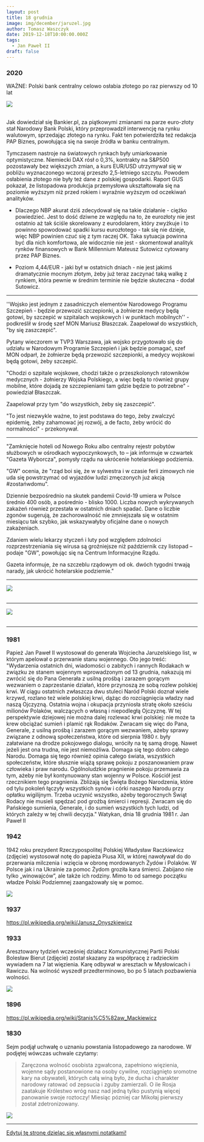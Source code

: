 ```yaml
---
layout: post
title: 18 grudnia
image: img/december/jaruzel.jpg
author: Tomasz Waszczyk
date: 2019-12-18T10:00:00.000Z
tags:
  - Jan Paweł II
draft: false
---
```


### 2020

WAŻNE: Polski bank centralny celowo osłabia złotego po raz pierwszy od 10 lat

<img src="./img/december/eurpln2020.png"><br><br>

Jak dowiedział się Bankier.pl, za piątkowymi zmianami na parze euro-złoty stał Narodowy Bank Polski, który przeprowadził interwencję na rynku walutowym, sprzedając złotego na rynku. Fakt ten potwierdziła też redakcja PAP Biznes, powołująca się na swoje źródła w banku centralnym.

Tymczasem nastroje na światowych rynkach były umiarkowanie optymistyczne. Niemiecki DAX rósł o 0,3%, kontrakty na S&P500 pozostawały bez większych zmian, a kurs EUR/USD utrzymywał się w pobliżu wyznaczonego wczoraj przeszło 2,5-letniego szczytu. Powodem osłabienia złotego nie były też dane z polskiej gospodarki. Raport GUS pokazał, że listopadowa produkcja przemysłowa ukształtowała się na poziomie wyższym niż przed rokiem i wyraźnie wyższym od oczekiwań analityków.

- Dlaczego NBP akurat dziś zdecydował się na takie działanie - ciężko powiedzieć. Jest to dość dziwne ze względu na to, że eurozłoty nie jest ostatnio aż tak ściśle skorelowany z eurodolarem, który zwyżkuje i to powinno spowodować spadki kursu eurozłotego - tak się nie dzieje, więc NBP powinien czuć się z tym raczej OK. Taka sytuacja powinna być dla nich komfortowa, ale widocznie nie jest - skomentował ﻿analityk rynków finansowych w Bank Millennium Mateusz Sutowicz cytowany przez PAP Biznes.

- Poziom 4,44/EUR - jaki był w ostatnich dniach - nie jest jakimś dramatycznie mocnym złotym, żeby już teraz zaczynać taką walkę z rynkiem, która pewnie w średnim terminie nie będzie skuteczna - dodał Sutowicz.

---

''Wojsko jest jednym z zasadniczych elementów Narodowego Programu Szczepień - będzie przewozić szczepionki, a żołnierze medycy będą gotowi, by szczepić w szpitalach wojskowych i w punktach mobilnych'' - podkreślił w środę szef MON Mariusz Błaszczak. Zaapelował do wszystkich, "by się zaszczepić".

Pytany wieczorem w TVP3 Warszawa, jak wojsko przygotowało się do udziału w Narodowym Programie Szczepień i jak będzie pomagać, szef MON odparł, że żołnierze będą przewozić szczepionki, a medycy wojskowi będą gotowi, żeby szczepić.

"Chodzi o szpitale wojskowe, chodzi także o przeszkolonych ratowników medycznych - żołnierzy Wojska Polskiego, a więc będą to również grupy mobilne, które dojadą ze szczepieniami tam gdzie będzie to potrzebne" - powiedział Błaszczak.

Zaapelował przy tym "do wszystkich, żeby się zaszczepić".

"To jest niezwykle ważne, to jest podstawa do tego, żeby zwalczyć epidemię, żeby zahamować jej rozwój, a de facto, żeby wrócić do normalności" - przekonywał.

---

"Zamknięcie hoteli od Nowego Roku albo centralny rejestr pobytów służbowych w ośrodkach wypoczynkowych, to – jak informuje w czwartek "Gazeta Wyborcza", pomysły rządu na ukrócenie hotelarskiego podziemia.

"GW" ocenia, że "rząd boi się, że w sylwestra i w czasie ferii zimowych nie uda się powstrzymać od wyjazdów ludzi zmęczonych już akcją #zostańwdomu".

Dziennie bezpośrednio na skutek pandemii Covid-19 umiera w Polsce średnio 400 osób, a pośrednio - blisko 1000. Liczba nowych wykrywanych zakażeń również przestała w ostatnich dniach spadać. Dane o liczbie zgonów sugerują, że zachorowalność nie zmniejszała się w ostatnim miesiącu tak szybko, jak wskazywałyby oficjalne dane o nowych zakażeniach.

Zdaniem wielu lekarzy styczeń i luty pod względem zdolności rozprzestrzeniania się wirusa są groźniejsze niż październik czy listopad – podaje "GW", powołując się na Centrum Informacyjne Rządu.

Gazeta informuje, że na szczeblu rządowym od ok. dwóch tygodni trwają narady, jak ukrócić hotelarskie podziemie."

---

<img src="./img/december/balcerowicz.png"><br><br>

---

<img src="./img/december/agrounia.jpg"><br><br>

---

### 1981

Papież Jan Paweł II wystosował do generała Wojciecha Jaruzelskiego list, w którym apelował o przerwanie stanu wojennego.
Oto jego treść:
"Wydarzenia ostatnich dni, wiadomości o zabitych i rannych Rodakach w związku ze stanem wojennym wprowadzonym od 13 grudnia, nakazują mi zwrócić się do Pana Generała z usilną prośbą i zarazem gorącym wezwaniem o zaprzestanie działań, które przynoszą ze sobą rozlew polskiej krwi.
W ciągu ostatnich zwłaszcza dwu stuleci Naród Polski doznał wiele krzywd, rozlano też wiele polskiej krwi, dążąc do rozciągnięcia władzy nad naszą Ojczyzną. Ostatnia wojna i okupacja przyniosła stratę około sześciu milionów Polaków, walczących o własną i niepodległą Ojczyznę. W tej perspektywie dziejowej nie można dalej rozlewać krwi polskiej: nie może ta krew obciążać sumień i plamić rąk Rodaków.
Zwracam się więc do Pana, Generale, z usilną prośbą i zarazem gorącym wezwaniem, ażeby sprawy związane z odnową społeczeństwa, które od sierpnia 1980 r. były załatwiane na drodze pokojowego dialogu, wróciły na tę samą drogę. Nawet jeżeli jest ona trudna, nie jest niemożliwa.
Domaga się tego dobro całego Narodu. Domaga się tego również opinia całego świata, wszystkich społeczeństw, które słusznie wiążą sprawę pokoju z poszanowaniem praw człowieka i praw narodu. Ogólnoludzkie pragnienie pokoju przemawia za tym, ażeby nie był kontynuowany stan wojenny w Polsce. Kościół jest rzecznikiem tego pragnienia.
Zbliżają się Święta Bożego Narodzenia, które od tylu pokoleń łączyły wszystkich synów i córki naszego Narodu przy opłatku wigilijnym. Trzeba uczynić wszystko, ażeby tegorocznych Świąt Rodacy nie musieli spędzać pod groźbą śmierci i represji. Zwracam się do Pańskiego sumienia, Generale, i do sumień wszystkich tych ludzi, od których zależy w tej chwili decyzja."
Watykan, dnia 18 grudnia 1981 r. Jan Paweł II

### 1942

1942 roku prezydent Rzeczypospolitej Polskiej Władysław Raczkiewicz (zdjęcie) wystosował notę do papieża Piusa XII, w której nawoływał do do przerwania milczenia i wzięcia w obronę mordowanych Żydów i Polaków. W Polsce jak i na Ukrainie za pomoc Żydom groziła kara śmierci. Zabijano nie tylko „winowajców”, ale także ich rodziny. Mimo to od samego początku władze Polski Podziemnej zaangażowały się w pomoc.

<img src="./img/december/raczkiewicz.jpg"/><br>

### 1937

https://pl.wikipedia.org/wiki/Janusz_Onyszkiewicz

### 1933

Aresztowany tydzień wcześniej działacz Komunistycznej Partii Polski Bolesław Bierut (zdjęcie) został skazany za współpracę z radzieckim wywiadem na 7 lat więzienia. Karę odbywał w aresztach w Mysłowicach i Rawiczu. Na wolność wyszedł przedterminowo, bo po 5 latach pozbawienia wolności.

<img src="./img/december/bierut.jpg"/><br>

### 1896

https://pl.wikipedia.org/wiki/Stanis%C5%82aw_Mackiewicz

### 1830

Sejm podjął uchwałę o uznaniu powstania listopadowego za narodowe.
W podjętej wówczas uchwale czytamy:
> Zaręczona wolność osobista zgwałcona, zapełniono więzienia, wojenne sądy postanowione na osoby cywilne, rozciągnięto sromotne kary na obywateli, których całą winą było, że ducha i charakter narodowy ratować od zepsucia i zguby zamierzali. O ile Rosja zaatakuje Królestwo wróg nasz nad jedną tylko pustynią więcej panowanie swoje roztoczy!
Miesiąc pózniej car Mikołaj pierwszy został zdetronizowany.

<img src="./img/december/powlis.jpg"/><br>

---

<a href="https://github.com/TomaszWaszczyk/historia.waszczyk.com/edit/master/src/content/december-18.md" target="_blank">Edytuj tę stronę dzieląc się własnymi notatkami!</a>
